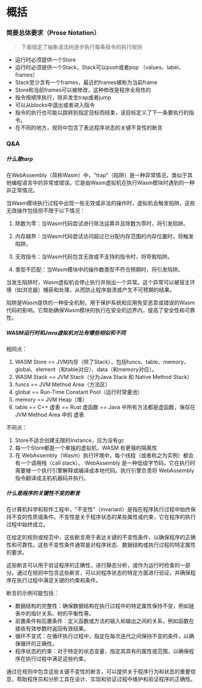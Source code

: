 # 概括

### 简要总体要求（Prose Notation）
> 下面规定了抽象语法树逐步执行每条指令的执行规则

+ 运行时必须提供一个Store
+ 运行时必须提供一个Stack，Stack可以push或者pop （values、label、frames）
+ Stack至少含有一个frames，最近的frames被称为当前frame
+ Store和当前frames可以被修改，这种修改是程序全局性的
+ 指令按顺序执行，除非发生trap或者jump
+ 可以从blocks中退出或者进入指令
+ 指令的执行也可能以跳转到指定目标而结束，该目标定义了下一条要执行的指令。
+ 在不同的地方，规则中包含了表达程序状态的关键不变性的断言

### Q&A

##### 什么是tarp

在WebAssembly（简称Wasm）中，"trap"（陷阱）是一种异常情况，类似于其他编程语言中的异常或错误。它是由Wasm虚拟机在执行Wasm模块时遇到的一种非正常情况。

当Wasm模块执行过程中出现一些无效或非法的操作时，虚拟机会触发陷阱。这些无效操作包括但不限于以下情况：

1. 除数为零：当Wasm代码尝试进行除法运算并且除数为零时，将引发陷阱。

2. 内存越界：当Wasm代码尝试访问超过已分配内存范围的内存位置时，将触发陷阱。

3. 无效指令：当Wasm代码包含无效或不支持的指令时，将导致陷阱。

4. 类型不匹配：当Wasm模块中的操作数类型不符合预期时，将引发陷阱。

当发生陷阱时，Wasm虚拟机会停止执行并抛出一个异常。这个异常可以被宿主环境（如浏览器）捕获和处理，从而防止程序崩溃或产生不可预期的结果。

陷阱是Wasm提供的一种安全机制，用于保护系统和应用免受恶意或错误的Wasm代码的影响。它帮助确保Wasm模块的执行在安全的边界内，提高了安全性和可靠性。

##### WASM运行时和Java虚拟机对比有哪些相似和不同

相同点：

1. WASM Store == JVM内存（除了Stack），包括funcs、table、memory、global、element（和table对应）、data（和memory对应）。
2. WASM Stack == JVM Stack（分为Java Stack 和 Native Method Stack）
3. funcs == JVM Method Area（方法区）
4. global == Run-Time Constant Pool（运行时常量池）
5. memory == JVM Heap（堆）
6. table == C++ 虚表 == Rust 虚函数 == Java 中所有方法都是虚函数，保存在JVM Method Area 中的 虚表

不同点：

1. Store不适合创建无限的Instance，应为没有gc
2. 每一个Store都是一个单独的虚拟机，WASM 有更强的隔离性
3. 在 WebAssembly（Wasm）执行环境中，每个线程（或者称之为实例）都会有一个调用栈（call stack）。
WebAssembly 是一种低级字节码，它在执行时需要被一个执行引擎解释或编译成本地代码。执行引擎负责将 WebAssembly 指令翻译成主机机器码并执行。

##### 什么是程序的关键性不变的断言

在计算机科学和软件工程中，"不变性"（invariant）是指在程序执行过程中始终保持不变的性质或条件。不变性是关于程序状态的某些属性或约束，它在程序的执行过程中始终成立。

在给定的规则或规范中，这些断言用于表达关键的不变性条件，以确保程序的正确性和可靠性。这些不变性条件通常是对程序状态、数据结构或执行过程的特定属性的要求。

这些断言可以用于验证程序的正确性，进行静态分析，或作为运行时检查的一部分。通过在规则中包含这些断言，可以对程序状态的特定方面进行验证，并确保程序在执行过程中满足关键的约束和条件。

断言的示例可能包括：

- 数据结构的完整性：确保数据结构在执行过程中的特定属性保持不变，例如链表中的指针关系、树的平衡性等。
- 前置条件和后置条件：定义函数或方法的输入和输出之间的关系，例如函数在接收有效参数时返回有效结果。
- 循环不变式：在循环执行过程中，指定在每次迭代之间保持不变的条件，以确保循环的正确性。
- 程序状态的约束：对于特定的状态变量，指定其具有的属性或范围，以确保程序在执行过程中满足这些约束。

通过在规则中包含这些关键不变性的断言，可以提供关于程序行为和状态的重要信息，帮助程序员和分析工具在设计、实现和验证过程中维护和验证程序的正确性。


##### 